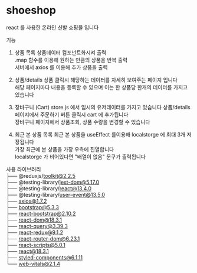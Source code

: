 # shoeshop
react 를 사용한 온라인 신발 쇼핑몰 입니다

기능 
1. 상품 목록
  상품데이터 컴포넌트화시켜 출력<br>
  .map 함수를 이용해 원하는 만큼의 상품을 반복 출력<br>
   서버에서 axios 를 이용해 추가 상품을 출력<br>
2. 상품/details
   상품 클릭시 해당하는 데이터를 자세히 보여주는 페이지 입니다<br>
   해당 페이지마다 내용을 등록할 수  있으며 이는 한 상품당 한개의 데이터를 가지고있습니다<br>
3. 장바구니 (Cart)
   store.js 에서 임시의 유저데이터를 가지고 있습니다 
   상품/details 페이지에서 주문하기 버튼 클릭시 cart 에 추가됩니다<br>
   장바구니 페이지에서 상품조회, 상품 수량을 변경할 수 있습니다<br>
   
5. 최근 본 상품 목록
   최근 본 상품을 useEffect 를이용해 localstorge 에 최대 3개 저장됩니다<br>
   가장 최근에 본 상품을 가장 우측에 진열합니다<br>
   localstorge 가 비어있다면 "배열이 없음" 문구가 출력됩니다<br>
   
사용 라이브러리 <br>
├── @reduxjs/toolkit@2.2.5 <br>
├── @testing-library/jest-dom@5.17.0<br>
├── @testing-library/react@13.4.0<br>
├── @testing-library/user-event@13.5.0<br>
├── axios@1.7.2<br>
├── bootstrap@5.3.3<br>
├── react-bootstrap@2.10.2<br>
├── react-dom@18.3.1<br>
├── react-query@3.39.3<br>
├── react-redux@9.1.2<br>
├── react-router-dom@6.23.1<br>
├── react-scripts@5.0.1<br>
├── react@18.3.1<br>
├── styled-components@6.1.11<br>
└── web-vitals@2.1.4<br>
